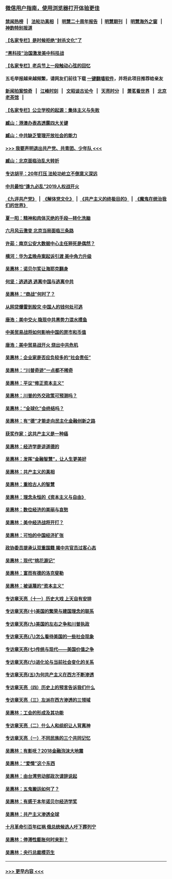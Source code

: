### [微信用户指南，使用浏览器打开体验更佳](https://github.com/gfw-breaker/banned-news1/blob/master/indexes/wechat-guide.md?t=0)
#### [禁闻热榜](热点新闻.md?t=0)  &nbsp;&nbsp;|&nbsp;&nbsp; [法轮功真相](https://github.com/gfw-breaker/truth/blob/master/README.md?t=0) &nbsp;&nbsp;|&nbsp;&nbsp; [明慧二十周年报告](https://github.com/gfw-breaker/mh-reports/blob/master/README.md?t=0) &nbsp;&nbsp;|&nbsp;&nbsp;[明慧期刊](https://github.com/gfw-breaker/mh-qikan) &nbsp;&nbsp;|&nbsp;&nbsp; [明慧海外之窗](https://github.com/gfw-breaker/mh-news/blob/master/README.md?t=0) &nbsp;&nbsp;|&nbsp;&nbsp; [神韵特别报道](https://github.com/gfw-breaker/mh-news/blob/master/shenyun.md?t=0)
#### [【名家专栏】是时候拒绝“封杀文化”了](../pages/nsc423/n11814093.md?t=02100833) 
#### [“黑科技”治国激发美中科技战](../pages/nsc423/n11638056.md?t=02100833) 
#### [【名家专栏】老兵节上一段触动心弦的回忆](../pages/nsc423/n11646016.md?t=02100833) 
#### 五毛举报越来越频繁，请网友们前往下载 [一键翻墙软件](https://github.com/gfw-breaker/ssr-accounts)，并将此项目推荐给亲友
#### [新闻拍案惊奇](https://github.com/gfw-breaker/banned-news1/blob/master/pages/link4.md) &nbsp;&nbsp;|&nbsp;&nbsp; [江峰时刻](https://github.com/gfw-breaker/banned-news1/blob/master/pages/link4.md) &nbsp;&nbsp;|&nbsp;&nbsp; [文昭谈古论今](https://github.com/gfw-breaker/banned-news1/blob/master/pages/link4.md) &nbsp;&nbsp;|&nbsp;&nbsp; [天亮时分](https://github.com/gfw-breaker/banned-news1/blob/master/pages/link4.md) &nbsp;&nbsp;|&nbsp;&nbsp; [萧茗看世界](https://github.com/gfw-breaker/banned-news1/blob/master/pages/link4.md) &nbsp;&nbsp;|&nbsp;&nbsp; [北京老茶馆](https://github.com/gfw-breaker/banned-news1/blob/master/pages/link4.md) &nbsp;&nbsp;|&nbsp;&nbsp; 
#### [【名家专栏】公立学校的起源：集体主义与失败](../pages/nsc423/n11601833.md?t=02100833) 
#### [臧山：港澳办表态透露四大关键](../pages/nsc423/n11421628.md?t=02100833) 
#### [臧山：中共缺乏管理开放社会的能力](../pages/nsc423/n11407457.md?t=02100833) 
#### [>>> 我要声明退出共产党、共青团、少年队 <<<](https://github.com/begood0513/goodnews/blob/master/quit/letter.md) 
#### [臧山：北京面临治乱大转折](../pages/nsc423/n11406895.md?t=02100833) 
#### [专访胡平：20年打压 法轮功屹立不倒意义深远](../pages/nsc423/n11398800.md?t=02100833) 
#### [中共最怕“逢九必乱”2019人权战开火](../pages/nsc423/n11385248.md?t=02100833) 
#### [《九评共产党》](https://github.com/begood0513/9ping.md/blob/master/README.md) &nbsp;|&nbsp; [《解体党文化》](../../../../jtdwh.md/blob/master/README.md)  &nbsp;|&nbsp; [《共产主义的终极目的》](../../../../gczydzjmd.md/blob/master/README.md) &nbsp;|&nbsp; [《魔鬼在统治我们的世界》](../../../../mgztzwmdsj.md/blob/master/README.md) 
#### [夏一阳：精神和肉体灭绝的手段—转化洗脑](../pages/nsc423/n11368250.md?t=02100833) 
#### [六月风云激变 北京当局面临三条路](../pages/nsc423/n11313668.md?t=02100833) 
#### [许茹：南京公安大数据中心主任猝死是偶然？](../pages/nsc423/n11064744.md?t=02100833) 
#### [横河：华为孟晚舟案起诉引渡 美中角力升级](../pages/nsc423/n11027230.md?t=02100833) 
#### [吴惠林：诺贝尔奖让海耶克翻身](../pages/nsc423/n10890049.md?t=02100833) 
#### [何坚：逃逃逃 逃离中国与逃离中共](../pages/nsc423/n10592891.md?t=02100833) 
#### [吴惠林：“商战”何时了？](../pages/nsc423/n10573558.md?t=02100833) 
#### [从网贷爆雷到股灾 中国人的钱何处可逃](../pages/nsc423/n10572800.md?t=02100833) 
#### [唐浩：美中交火 隐现中共黑势力混水摸鱼](../pages/nsc423/n10544040.md?t=02100833) 
#### [中美贸易战将如何影响中国的房市和币值](../pages/nsc423/n10543697.md?t=02100833) 
#### [唐浩：美中贸易战开火 烧出中共危机](../pages/nsc423/n10540126.md?t=02100833) 
#### [吴惠林：企业家是否应负较多的“社会责任”](../pages/nsc423/n10535022.md?t=02100833) 
#### [吴惠林：“川普奇迹”一点都不稀奇](../pages/nsc423/n10512808.md?t=02100833) 
#### [吴惠林：平议“修正资本主义”](../pages/nsc423/n10495724.md?t=02100833) 
#### [吴惠林：川普的外交政策可预测吗？](../pages/nsc423/n10462387.md?t=02100833) 
#### [吴惠林：“全球化”会终结吗？](../pages/nsc423/n10452838.md?t=02100833) 
#### [吴惠林：有“德”才能走向民主化金融创新之路](../pages/nsc423/n10432292.md?t=02100833) 
#### [获奖作家：这共产主义是一种癌](../pages/nsc423/n10431541.md?t=02100833) 
#### [吴惠林：经济学是讲道德的](../pages/nsc423/n10398014.md?t=02100833) 
#### [吴惠林：发挥“金融智慧”，让人生更美好](../pages/nsc423/n10375019.md?t=02100833) 
#### [吴惠林：共产主义的真相](../pages/nsc423/n10351394.md?t=02100833) 
#### [吴惠林：重拾古人的智慧](../pages/nsc423/n10337691.md?t=02100833) 
#### [吴惠林：理念永恒的《资本主义与自由》](../pages/nsc423/n10316274.md?t=02100833) 
#### [吴惠林：数位经济的美丽与哀愁](../pages/nsc423/n10292946.md?t=02100833) 
#### [吴惠林：美中经济战将开打？](../pages/nsc423/n10258825.md?t=02100833) 
#### [吴惠林：可怕的中国经济扩张](../pages/nsc423/n10219147.md?t=02100833) 
#### [政协委员提承认双重国籍 揭中共官员过客心态](../pages/nsc423/n10208809.md?t=02100833) 
#### [吴惠林：现代“桃花源记”](../pages/nsc423/n10185234.md?t=02100833) 
#### [吴惠林：富而有德的洛克斐勒](../pages/nsc423/n10142264.md?t=02100833) 
#### [吴惠林：被诬蔑的“资本主义”](../pages/nsc423/n10124816.md?t=02100833) 
#### [专访章天亮（十一）历史大戏 上天自有安排](../pages/nsc423/n10094905.md?t=02100833) 
#### [专访章天亮(十)美国的繁荣与建国理念的联系](../pages/nsc423/n10094899.md?t=02100833) 
#### [专访章天亮(九)美国的左右之争和川普执政](../pages/nsc423/n10094889.md?t=02100833) 
#### [专访章天亮(八)怎么看待美国的一些社会现象](../pages/nsc423/n10094857.md?t=02100833) 
#### [专访章天亮(七)传统与现代——美国价值之争](../pages/nsc423/n10093140.md?t=02100833) 
#### [专访章天亮(六)进化论与当前社会变化的关系](../pages/nsc423/n10092036.md?t=02100833) 
#### [专访章天亮(五)为何共产主义在西方不断渗透](../pages/nsc423/n10083620.md?t=02100833) 
#### [专访章天亮（四）历史上的预言告诉我们什么](../pages/nsc423/n10083606.md?t=02100833) 
#### [专访章天亮（三）左派在西方渗透的三领域](../pages/nsc423/n10081115.md?t=02100833) 
#### [吴惠林：工会的形成及其功能](../pages/nsc423/n10080633.md?t=02100833) 
#### [专访章天亮（二）什么人和组织让人背离神](../pages/nsc423/n10076637.md?t=02100833) 
#### [专访章天亮（一）不同民族的三个共同记忆](../pages/nsc423/n10074188.md?t=02100833) 
#### [吴惠林：有影呒？2018金融泡沫大地震](../pages/nsc423/n10040534.md?t=02100833) 
#### [吴惠林：“爱情”这个东西](../pages/nsc423/n10019423.md?t=02100833) 
#### [吴惠林：由台湾劳动部政次请辞说起](../pages/nsc423/n9979679.md?t=02100833) 
#### [吴惠林：五鬼搬运如何了？](../pages/nsc423/n9925338.md?t=02100833) 
#### [吴惠林：有感于本年诺贝尔经济学奖](../pages/nsc423/n9871883.md?t=02100833) 
#### [吴惠林：共产主义渗透全球](../pages/nsc423/n9812748.md?t=02100833) 
#### [十月革命引百年红祸 俄总统候选人吁下葬列宁](../pages/nsc423/n9810182.md?t=02100833) 
#### [吴惠林：停滞性膨胀何时来到？](../pages/nsc423/n9764136.md?t=02100833) 
#### [吴惠林：央行总裁模范生](../pages/nsc423/n9728134.md?t=02100833) 

----
#### [ >>> 更早内容 <<< ](../indexes/nsc423-earlier.md)
